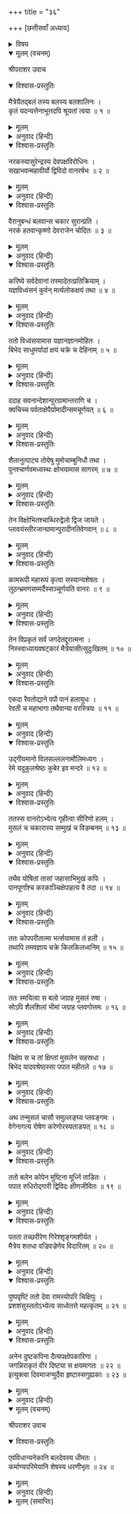 +++
title = "३६"

+++
[छत्तीसवाँ अध्याय]



<details><summary>विषय</summary>

द्विविद-वध
</details>


<details open><summary>मूलम् (वचनम्)</summary>

श्रीपराशर उवाच
</details>

<details open><summary>विश्वास-प्रस्तुतिः</summary>

मैत्रेयैतद‍्बलं तस्य बलस्य बलशालिनः ।  
कृतं यदन्यत्तेनाभूत्तदपि श्रूयतां त्वया ॥ १ ॥
</details>

<details><summary>मूलम्</summary>

मैत्रेयैतद‍्बलं तस्य बलस्य बलशालिनः ।  
कृतं यदन्यत्तेनाभूत्तदपि श्रूयतां त्वया ॥ १ ॥
</details>

<details><summary>अनुवाद (हिन्दी)</summary>

श्रीपराशरजी बोले—हे मैत्रेय! बलशाली बलरामजीका ऐसा ही पराक्रम था । अब, उन्होंने जो और एक कर्म किया था वह भी सुनो ॥ १ ॥
</details>

<details open><summary>विश्वास-प्रस्तुतिः</summary>

नरकस्यासुरेन्द्रस्य देवपक्षविरोधिनः ।  
सखाभवन्महावीर्यो द्विविदो वानरर्षभः ॥ २ ॥
</details>

<details><summary>मूलम्</summary>

नरकस्यासुरेन्द्रस्य देवपक्षविरोधिनः ।  
सखाभवन्महावीर्यो द्विविदो वानरर्षभः ॥ २ ॥
</details>

<details><summary>अनुवाद (हिन्दी)</summary>

द्विविद नामक एक महावीर्यशाली वानरश्रेष्ठ देवविरोधी दैत्यराज नरकासुरका मित्र था ॥ २ ॥
</details>

<details open><summary>विश्वास-प्रस्तुतिः</summary>

वैरानुबन्धं बलवान्स चकार सुरान्प्रति ।  
नरकं हतवान्कृष्णो देवराजेन चोदितः ॥ ३ ॥
</details>

<details><summary>मूलम्</summary>

वैरानुबन्धं बलवान्स चकार सुरान्प्रति ।  
नरकं हतवान्कृष्णो देवराजेन चोदितः ॥ ३ ॥
</details>

<details><summary>अनुवाद (हिन्दी)</summary>

भगवान् कृष्णने देवराज इन्द्रकी प्रेरणासे नरकासुरका वध किया था, इसलिये वीर वानर द्विविदने देवताओंसे वैर ठाना ॥ ३ ॥
</details>

<details open><summary>विश्वास-प्रस्तुतिः</summary>

करिष्ये सर्वदेवानां तस्मादेतत्प्रतिक्रियाम् ।  
यज्ञविध्वंसनं कुर्वन् मर्त्यलोकक्षयं तथा ॥ ४ ॥
</details>

<details><summary>मूलम्</summary>

करिष्ये सर्वदेवानां तस्मादेतत्प्रतिक्रियाम् ।  
यज्ञविध्वंसनं कुर्वन् मर्त्यलोकक्षयं तथा ॥ ४ ॥
</details>

<details><summary>अनुवाद (हिन्दी)</summary>

[उसने निश्चय किया कि] ‘‘मैं मर्त्यलोकका क्षय कर दूँगा और इस प्रकार यज्ञ-यागादिका उच्छेद करके सम्पूर्ण देवताओंसे इसका बदला चुका लूँगा’’ ॥ ४ ॥
</details>

<details open><summary>विश्वास-प्रस्तुतिः</summary>

ततो विध्वंसयामास यज्ञानज्ञानमोहितः ।  
बिभेद साधुमर्यादां क्षयं चक्रे च देहिनाम् ॥ ५ ॥
</details>

<details><summary>मूलम्</summary>

ततो विध्वंसयामास यज्ञानज्ञानमोहितः ।  
बिभेद साधुमर्यादां क्षयं चक्रे च देहिनाम् ॥ ५ ॥
</details>

<details><summary>अनुवाद (हिन्दी)</summary>

तबसे वह अज्ञानमोहित होकर यज्ञोंको विध्वंस करने लगा और साधुमर्यादाको मिटाने तथा देहधारी जीवोंको नष्ट करने लगा ॥ ५ ॥
</details>

<details open><summary>विश्वास-प्रस्तुतिः</summary>

ददाह सवनान्देशान्पुरग्रामान्तराणि च ।  
क्वचिच्च पर्वताक्षेपैर्ग्रामादीन्समचूर्णयत् ॥ ६ ॥
</details>

<details><summary>मूलम्</summary>

ददाह सवनान्देशान्पुरग्रामान्तराणि च ।  
क्वचिच्च पर्वताक्षेपैर्ग्रामादीन्समचूर्णयत् ॥ ६ ॥
</details>

<details><summary>अनुवाद (हिन्दी)</summary>

वह वन, देश, पुर और भिन्न-भिन्न ग्रामोंको जला देता तथा कभी पर्वत गिराकर ग्रामादिकोंको चूर्ण कर डालता ॥ ६ ॥
</details>

<details open><summary>विश्वास-प्रस्तुतिः</summary>

शैलानुत्पाट्य तोयेषु मुमोचाम्बुनिधौ तथा ।  
पुनश्चार्णवमध्यस्थः क्षोभयामास सागरम् ॥ ७ ॥
</details>

<details><summary>मूलम्</summary>

शैलानुत्पाट्य तोयेषु मुमोचाम्बुनिधौ तथा ।  
पुनश्चार्णवमध्यस्थः क्षोभयामास सागरम् ॥ ७ ॥
</details>

<details><summary>अनुवाद (हिन्दी)</summary>

कभी पहाड़ोंकी चट्टान उखाड़कर समुद्रके जलमें छोड़ देता और फिर कभी समुद्रमें घुसकर उसे क्षुभित कर देता ॥ ७ ॥
</details>

<details open><summary>विश्वास-प्रस्तुतिः</summary>

तेन विक्षोभितश्चाब्धिरुद्वेलो द्विज जायते ।  
प्लावयंस्तीरजान्ग्रामान्पुरादीनतिवेगवान् ॥ ८ ॥
</details>

<details><summary>मूलम्</summary>

तेन विक्षोभितश्चाब्धिरुद्वेलो द्विज जायते ।  
प्लावयंस्तीरजान्ग्रामान्पुरादीनतिवेगवान् ॥ ८ ॥
</details>

<details><summary>अनुवाद (हिन्दी)</summary>

हे द्विज! उससे क्षुभित हुआ समुद्र ऊँची-ऊँची तरंगोंसे उठकर अति वेगसे युक्त हो अपने तीरवर्ती ग्राम और पुर आदिको डुबो देता था ॥ ८ ॥
</details>

<details open><summary>विश्वास-प्रस्तुतिः</summary>

कामरूपी महारूपं कृत्वा सस्यान्यशेषतः ।  
लुठन्भ्रमणसम्मर्दैस्सञ्चूर्णयति वानरः ॥ ९ ॥
</details>

<details><summary>मूलम्</summary>

कामरूपी महारूपं कृत्वा सस्यान्यशेषतः ।  
लुठन्भ्रमणसम्मर्दैस्सञ्चूर्णयति वानरः ॥ ९ ॥
</details>

<details><summary>अनुवाद (हिन्दी)</summary>

वह कामरूपी वानर महान् रूप धारणकर लोटने लगता था और अपने लुण्ठनके संघर्षसे सम्पूर्ण धान्यों (खेतों)-को कुचल डालता था ॥ ९ ॥
</details>

<details open><summary>विश्वास-प्रस्तुतिः</summary>

तेन विप्रकृतं सर्वं जगदेतद्दुरात्मना ।  
निस्स्वाध्यायवषट्कारं मैत्रेयासीत्सुदुःखितम् ॥ १० ॥
</details>

<details><summary>मूलम्</summary>

तेन विप्रकृतं सर्वं जगदेतद्दुरात्मना ।  
निस्स्वाध्यायवषट्कारं मैत्रेयासीत्सुदुःखितम् ॥ १० ॥
</details>

<details><summary>अनुवाद (हिन्दी)</summary>

हे द्विज! उस दुरात्माने इस सम्पूर्ण जगत‍्को स्वाध्याय और वषट्कारसे शून्य कर दिया था, जिससे यह अत्यन्त दुःखमय हो गया ॥ १० ॥
</details>

<details open><summary>विश्वास-प्रस्तुतिः</summary>

एकदा रैवतोद्याने पपौ पानं हलायुधः ।  
रेवती च महाभागा तथैवान्या वरस्त्रियः ॥ ११ ॥
</details>

<details><summary>मूलम्</summary>

एकदा रैवतोद्याने पपौ पानं हलायुधः ।  
रेवती च महाभागा तथैवान्या वरस्त्रियः ॥ ११ ॥
</details>

<details><summary>अनुवाद (हिन्दी)</summary>

एक दिन श्रीबलभद्रजी रैवतोद्यानमें [क्रीड़ासक्त होकर] मद्यपान कर रहे थे । साथ ही महाभागा रेवती तथा अन्य सुन्दर रमणियाँ भी थीं ॥ ११ ॥
</details>

<details open><summary>विश्वास-प्रस्तुतिः</summary>

उद‍्गीयमानो विलसल्ललनामौलिमध्यगः ।  
रेमे यदुकुलश्रेष्ठः कुबेर इव मन्दरे ॥ १२ ॥
</details>

<details><summary>मूलम्</summary>

उद‍्गीयमानो विलसल्ललनामौलिमध्यगः ।  
रेमे यदुकुलश्रेष्ठः कुबेर इव मन्दरे ॥ १२ ॥
</details>

<details><summary>अनुवाद (हिन्दी)</summary>

उस समय यदुश्रेष्ठ श्रीबलरामजी मन्दराचलपर्वतपर कुबेरके समान [रैवतकपर स्वयं] रमण कर रहे थे ॥ १२ ॥
</details>

<details open><summary>विश्वास-प्रस्तुतिः</summary>

ततस्स वानरोऽभ्येत्य गृहीत्वा सीरिणो हलम् ।  
मुसलं च चकारास्य सम्मुखं च विडम्बनम् ॥ १३ ॥
</details>

<details><summary>मूलम्</summary>

ततस्स वानरोऽभ्येत्य गृहीत्वा सीरिणो हलम् ।  
मुसलं च चकारास्य सम्मुखं च विडम्बनम् ॥ १३ ॥
</details>

<details><summary>अनुवाद (हिन्दी)</summary>

इसी समय वहाँ द्विविद वानर आया और श्रीहलधरके हल और मूसल लेकर उनके सामने ही उनकी नकल करने लगा ॥ १३ ॥
</details>

<details open><summary>विश्वास-प्रस्तुतिः</summary>

तथैव योषितां तासां जहासाभिमुखं कपिः ।  
पानपूर्णांश्च करकाञ्चिक्षेपाहत्य वै तदा ॥ १४ ॥
</details>

<details><summary>मूलम्</summary>

तथैव योषितां तासां जहासाभिमुखं कपिः ।  
पानपूर्णांश्च करकाञ्चिक्षेपाहत्य वै तदा ॥ १४ ॥
</details>

<details><summary>अनुवाद (हिन्दी)</summary>

वह दुरात्मा वानर उन स्त्रियोंकी ओर देख-देखकर हँसने लगा और उसने मदिरासे भरे हुए घड़े फोड़कर फेंक दिये ॥ १४ ॥
</details>

<details open><summary>विश्वास-प्रस्तुतिः</summary>

ततः कोपपरीतात्मा भर्त्सयामास तं हली ।  
तथापि तमवज्ञाय चक्रे किलकिलध्वनिम् ॥ १५ ॥
</details>

<details><summary>मूलम्</summary>

ततः कोपपरीतात्मा भर्त्सयामास तं हली ।  
तथापि तमवज्ञाय चक्रे किलकिलध्वनिम् ॥ १५ ॥
</details>

<details><summary>अनुवाद (हिन्दी)</summary>

तब श्रीहलधरने क्रुद्ध होकर उसे धमकाया तथापि वह उनकी अवज्ञा करके किलकारी मारने लगा ॥ १५ ॥
</details>

<details open><summary>विश्वास-प्रस्तुतिः</summary>

ततः स्मयित्वा स बलो जग्राह मुसलं रुषा ।  
सोऽपि शैलशिलां भीमां जग्राह प्लवगोत्तमः ॥ १६ ॥
</details>

<details><summary>मूलम्</summary>

ततः स्मयित्वा स बलो जग्राह मुसलं रुषा ।  
सोऽपि शैलशिलां भीमां जग्राह प्लवगोत्तमः ॥ १६ ॥
</details>

<details><summary>अनुवाद (हिन्दी)</summary>

तदनन्तर श्रीबलरामजीने मुसकाकर क्रोधसे अपना मूसल उठा लिया तथा उस वानरने भी एक भारी चट्टान ले ली ॥ १६ ॥
</details>

<details open><summary>विश्वास-प्रस्तुतिः</summary>

चिक्षेप स च तां क्षिप्तां मुसलेन सहस्रधा ।  
बिभेद यादवश्रेष्ठस्सा पपात महीतले ॥ १७ ॥
</details>

<details><summary>मूलम्</summary>

चिक्षेप स च तां क्षिप्तां मुसलेन सहस्रधा ।  
बिभेद यादवश्रेष्ठस्सा पपात महीतले ॥ १७ ॥
</details>

<details><summary>अनुवाद (हिन्दी)</summary>

और उसे बलरामजीके ऊपर फेंकी, किन्तु यदुवीर बलभद्रजीने मूसलसे उसके हजारों टुकड़े कर दिये; जिससे वह पृथिवीपर गिर पड़ी ॥ १७ ॥
</details>

<details open><summary>विश्वास-प्रस्तुतिः</summary>

अथ तन्मुसलं चासौ समुल्लङ्घ्य प्लवङ्गमः ।  
वेगेनागत्य रोषेण करेणोरस्यताडयत् ॥ १८ ॥
</details>

<details><summary>मूलम्</summary>

अथ तन्मुसलं चासौ समुल्लङ्घ्य प्लवङ्गमः ।  
वेगेनागत्य रोषेण करेणोरस्यताडयत् ॥ १८ ॥
</details>

<details><summary>अनुवाद (हिन्दी)</summary>

तब उस वानरने बलरामजीके मूसलका वार बचाकर रोषपूर्वक अत्यन्त वेगसे उनकी छातीमें घूँसा मारा ॥ १८ ॥
</details>

<details open><summary>विश्वास-प्रस्तुतिः</summary>

ततो बलेन कोपेन मुष्टिना मूर्ध्नि ताडितः ।  
पपात रुधिरोद‍्गारी द्विविदः क्षीणजीवितः ॥ १९ ॥
</details>

<details><summary>मूलम्</summary>

ततो बलेन कोपेन मुष्टिना मूर्ध्नि ताडितः ।  
पपात रुधिरोद‍्गारी द्विविदः क्षीणजीवितः ॥ १९ ॥
</details>

<details><summary>अनुवाद (हिन्दी)</summary>

तत्पश्चात् बलभद्रजीने भी क्रुद्ध होकर द्विविदके सिरमें घूँसा मारा जिससे वह रुधिर वमन करता हुआ निर्जीव होकर पृथिवीपर गिर पड़ा ॥ १९ ॥
</details>

<details open><summary>विश्वास-प्रस्तुतिः</summary>

पतता तच्छरीरेण गिरेश्शृङ्गमशीर्यत ।  
मैत्रेय शतधा वज्रिवज्रेणेव विदारितम् ॥ २० ॥
</details>

<details><summary>मूलम्</summary>

पतता तच्छरीरेण गिरेश्शृङ्गमशीर्यत ।  
मैत्रेय शतधा वज्रिवज्रेणेव विदारितम् ॥ २० ॥
</details>

<details><summary>अनुवाद (हिन्दी)</summary>

हे मैत्रेय! उसके गिरते समय उसके शरीरका आघात पाकर इन्द्र-वज्रसे विदीर्ण होनेके समान उस पर्वतके शिखरके सैकड़ों टुकड़े हो गये ॥ २० ॥
</details>

<details open><summary>विश्वास-प्रस्तुतिः</summary>

पुष्पवृष्टिं ततो देवा रामस्योपरि चिक्षिपुः ।  
प्रशशंसुस्ततोऽभ्येत्य साध्वेतत्ते महत्कृतम् ॥ २१ ॥
</details>

<details><summary>मूलम्</summary>

पुष्पवृष्टिं ततो देवा रामस्योपरि चिक्षिपुः ।  
प्रशशंसुस्ततोऽभ्येत्य साध्वेतत्ते महत्कृतम् ॥ २१ ॥
</details>

<details><summary>अनुवाद (हिन्दी)</summary>

उस समय देवतालोग बलरामजीके ऊपर फूल बरसाने लगे और वहाँ आकर ‘‘आपने यह बड़ा अच्छा किया’’ ऐसा कहकर उनकी प्रशंसा करने लगे ॥ २१ ॥
</details>

<details open><summary>विश्वास-प्रस्तुतिः</summary>

अनेन दुष्टकपिना दैत्यपक्षोपकारिणा ।  
जगन्निराकृतं वीर दिष्ट्या स क्षयमागतः ॥ २२ ॥  
इत्युक्त्वा दिवमाजग्मुर्देवा हृष्टास्सगुह्यकाः ॥ २३ ॥
</details>

<details><summary>मूलम्</summary>

अनेन दुष्टकपिना दैत्यपक्षोपकारिणा ।  
जगन्निराकृतं वीर दिष्ट्या स क्षयमागतः ॥ २२ ॥  
इत्युक्त्वा दिवमाजग्मुर्देवा हृष्टास्सगुह्यकाः ॥ २३ ॥
</details>

<details><summary>अनुवाद (हिन्दी)</summary>

‘‘हे वीर! दैत्यपक्षके उपकारक इस दुष्ट वानरने संसारको बड़ा कष्ट दे रखा था; यह बड़े ही सौभाग्यका विषय है कि आज यह आपके हाथों मारा गया ।’’ ऐसा कहकर गुह्यकोंके सहित देवगण अत्यन्त हर्षपूर्वक स्वर्गलोकको चले आये ॥ २२-२३ ॥
</details>

<details open><summary>मूलम् (वचनम्)</summary>

श्रीपराशर उवाच
</details>

<details open><summary>विश्वास-प्रस्तुतिः</summary>

एवंविधान्यनेकानि बलदेवस्य धीमतः ।  
कर्माण्यपरिमेयानि शेषस्य धरणीभृतः ॥ २४ ॥
</details>

<details><summary>मूलम्</summary>

एवंविधान्यनेकानि बलदेवस्य धीमतः ।  
कर्माण्यपरिमेयानि शेषस्य धरणीभृतः ॥ २४ ॥
</details>

<details><summary>अनुवाद (हिन्दी)</summary>

श्रीपराशरजी बोले—शेषावतार धरणीधर धीमान् बलभद्रजीके ऐसे ही अनेकों कर्म हैं, जिनका कोई परिमाण (तुलना) नहीं बताया जा सकता ॥ २४ ॥
</details>

<details><summary>मूलम् (समाप्तिः)</summary>

इति श्रीविष्णुपुराणे पञ्चमेंऽशे षट‍‍्त्रिंशोऽध्यायः ॥ ३६ ॥
</details>
